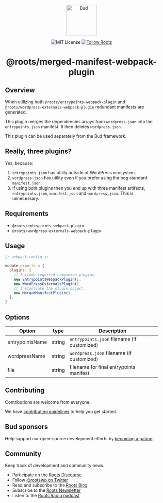 <p align="center">
  <img alt="Bud" src="https://cdn.roots.io/app/uploads/logo-bud.svg" height="100">
</p>

<p align="center">
  <img alt="MIT License" src="https://img.shields.io/github/license/roots/bud?color=%23525ddc&style=flat-square">
  <a href="https://twitter.com/rootswp">
    <img alt="Follow Roots" src="https://img.shields.io/twitter/follow/rootswp.svg?style=flat-square&color=1da1f2" />
  </a>
</p>

<h1 align="center">
  <strong>@roots/merged-manifest-webpack-plugin</strong>
</h1>

## Overview

When utilizing both `@roots/entrypoints-webpack-plugin` and `@roots/wordpress-externals-webpack-plugin` redundant manifests are generated.

This plugin merges the dependencies arrays from `wordpress.json` into the `entrypoints.json` manifest. It then deletes `wordpress.json`.

This plugin can be used separately from the Bud framework.

## Really, three plugins?

Yes, because:

1. `entrypoints.json` has utility outside of WordPress ecosystem.
2. `wordpress.json` has utility even if you prefer using the bog standard `manifest.json`.
3. If using both plugins then you end up with three manifest artifacts, `entrypoints.json`, `manifest.json` and `wordpress.json`. This is unnecessary.

## Requirements

- `@roots/entrypoints-webpack-plugin`
- `@roots/wordpress-externals-webpack-plugin`

## Usage

```js
// webpack.config.js

module.exports = {
  plugins: [
    // Include required companion plugins.
    new EntrypointsWebpackPlugin(),
    new WordPressExternalsPlugin(),
    // Instantiate the plugin object.
    new MergedManifestPlugin(),
  ],
}
```

## Options

| Option | type | Description |
| ------ | ---- | ----------- |
| entrypointsName | string | `entrypoints.json` filename (if customized) |
| wordpressName | string | `wordpress.json` filename (if customized) |
| file | string | filename for final entrypoints manifest |

## Contributing

Contributions are welcome from everyone.

We have [contributing guidelines](https://github.com/roots/guidelines/blob/master/CONTRIBUTING.md) to help you get started.

## Bud sponsors

Help support our open-source development efforts by [becoming a patron](https://www.patreon.com/rootsdev).

## Community

Keep track of development and community news.

- Participate on the [Roots Discourse](https://discourse.roots.io/)
- Follow [@rootswp on Twitter](https://twitter.com/rootswp)
- Read and subscribe to the [Roots Blog](https://roots.io/blog/)
- Subscribe to the [Roots Newsletter](https://roots.io/subscribe/)
- Listen to the [Roots Radio podcast](https://roots.io/podcast/)
